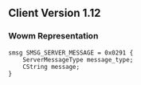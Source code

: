 ## Client Version 1.12

### Wowm Representation
```rust,ignore
smsg SMSG_SERVER_MESSAGE = 0x0291 {
    ServerMessageType message_type;    
    CString message;    
}

```
